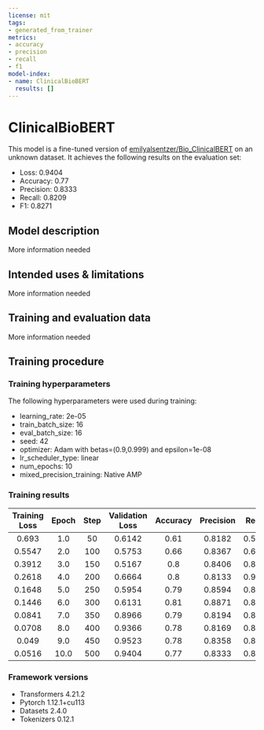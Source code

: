 ```yaml
---
license: mit
tags:
- generated_from_trainer
metrics:
- accuracy
- precision
- recall
- f1
model-index:
- name: ClinicalBioBERT
  results: []
---
```


<!-- This model card has been generated automatically according to the information the Trainer had access to. You
should probably proofread and complete it, then remove this comment. -->

# ClinicalBioBERT

This model is a fine-tuned version of [emilyalsentzer/Bio_ClinicalBERT](https://huggingface.co/emilyalsentzer/Bio_ClinicalBERT) on an unknown dataset.
It achieves the following results on the evaluation set:
- Loss: 0.9404
- Accuracy: 0.77
- Precision: 0.8333
- Recall: 0.8209
- F1: 0.8271

## Model description

More information needed

## Intended uses & limitations

More information needed

## Training and evaluation data

More information needed

## Training procedure

### Training hyperparameters

The following hyperparameters were used during training:
- learning_rate: 2e-05
- train_batch_size: 16
- eval_batch_size: 16
- seed: 42
- optimizer: Adam with betas=(0.9,0.999) and epsilon=1e-08
- lr_scheduler_type: linear
- num_epochs: 10
- mixed_precision_training: Native AMP

### Training results

| Training Loss | Epoch | Step | Validation Loss | Accuracy | Precision | Recall | F1     |
|:-------------:|:-----:|:----:|:---------------:|:--------:|:---------:|:------:|:------:|
| 0.693         | 1.0   | 50   | 0.6142          | 0.61     | 0.8182    | 0.5373 | 0.6486 |
| 0.5547        | 2.0   | 100  | 0.5753          | 0.66     | 0.8367    | 0.6119 | 0.7069 |
| 0.3912        | 3.0   | 150  | 0.5167          | 0.8      | 0.8406    | 0.8657 | 0.8529 |
| 0.2618        | 4.0   | 200  | 0.6664          | 0.8      | 0.8133    | 0.9104 | 0.8592 |
| 0.1648        | 5.0   | 250  | 0.5954          | 0.79     | 0.8594    | 0.8209 | 0.8397 |
| 0.1446        | 6.0   | 300  | 0.6131          | 0.81     | 0.8871    | 0.8209 | 0.8527 |
| 0.0841        | 7.0   | 350  | 0.8966          | 0.79     | 0.8194    | 0.8806 | 0.8489 |
| 0.0708        | 8.0   | 400  | 0.9366          | 0.78     | 0.8169    | 0.8657 | 0.8406 |
| 0.049         | 9.0   | 450  | 0.9523          | 0.78     | 0.8358    | 0.8358 | 0.8358 |
| 0.0516        | 10.0  | 500  | 0.9404          | 0.77     | 0.8333    | 0.8209 | 0.8271 |


### Framework versions

- Transformers 4.21.2
- Pytorch 1.12.1+cu113
- Datasets 2.4.0
- Tokenizers 0.12.1
